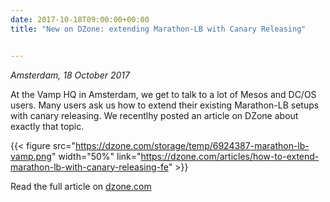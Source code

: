 ```yaml
---
date: 2017-10-18T09:00:00+00:00
title: "New on DZone: extending Marathon-LB with Canary Releasing"


---
```

*Amsterdam, 18 October 2017*

At the Vamp HQ in Amsterdam, we get to talk to a lot of Mesos and DC/OS users. Many
users ask us how to extend their existing Marathon-LB setups with canary releasing. We recentlhy posted
an article on DZone about exactly that topic.

{{< figure src="https://dzone.com/storage/temp/6924387-marathon-lb-vamp.png" width="50%" link="https://dzone.com/articles/how-to-extend-marathon-lb-with-canary-releasing-fe" >}}

Read the full article on [dzone.com](https://dzone.com/articles/how-to-extend-marathon-lb-with-canary-releasing-fe)

<!--more-->
